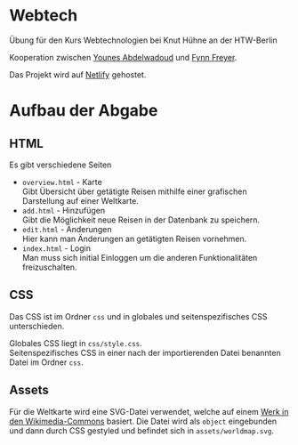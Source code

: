 # Webtech
Übung für den Kurs Webtechnologien bei Knut Hühne an der HTW-Berlin

Kooperation zwischen [Younes Abdelwadoud](https://github.com/Lechiffre2110) und [Fynn Freyer](https://github.com/FynnFreyer).

Das Projekt wird auf [Netlify](https://htw-berlin-webtech-freyer-abdelwadoud.netlify.app) gehostet.

# Aufbau der Abgabe

## HTML

Es gibt verschiedene Seiten
- `overview.html` - Karte  
    Gibt Übersicht über getätigte Reisen mithilfe einer grafischen Darstellung auf einer Weltkarte.
- `add.html` - Hinzufügen  
    Gibt die Möglichkeit neue Reisen in der Datenbank zu speichern.
- `edit.html` - Änderungen  
    Hier kann man Änderungen an getätigten Reisen vornehmen.  
- `index.html` - Login  
    Man muss sich initial Einloggen um die anderen Funktionalitäten freizuschalten.

## CSS

Das CSS ist im Ordner `css` und in globales 
und seitenspezifisches CSS unterschieden.

Globales CSS liegt in `css/style.css`.   
Seitenspezifisches CSS in einer nach der importierenden Datei benannten Datei im Ordner `css`.


## Assets

Für die Weltkarte wird eine SVG-Datei verwendet, welche auf einem 
[Werk in den Wikimedia-Commons](https://commons.wikimedia.org/wiki/File:BlankMap-World.svg) basiert.
Die Datei wird als `object` eingebunden und dann durch CSS gestyled und befindet sich in `assets/worldmap.svg`.